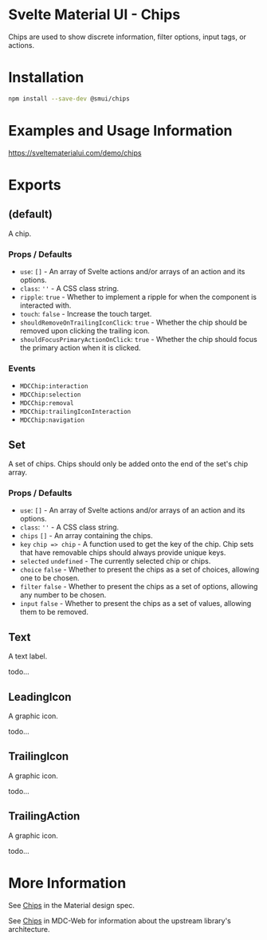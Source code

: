 # Svelte Material UI - Chips

Chips are used to show discrete information, filter options, input tags, or actions.

# Installation

```sh
npm install --save-dev @smui/chips
```

# Examples and Usage Information

https://sveltematerialui.com/demo/chips

# Exports

## (default)

A chip.

### Props / Defaults

- `use`: `[]` - An array of Svelte actions and/or arrays of an action and its options.
- `class`: `''` - A CSS class string.
- `ripple`: `true` - Whether to implement a ripple for when the component is interacted with.
- `touch`: `false` - Increase the touch target.
- `shouldRemoveOnTrailingIconClick`: `true` - Whether the chip should be removed upon clicking the trailing icon.
- `shouldFocusPrimaryActionOnClick`: `true` - Whether the chip should focus the primary action when it is clicked.

### Events

- `MDCChip:interaction`
- `MDCChip:selection`
- `MDCChip:removal`
- `MDCChip:trailingIconInteraction`
- `MDCChip:navigation`

## Set

A set of chips. Chips should only be added onto the end of the set's chip array.

### Props / Defaults

- `use`: `[]` - An array of Svelte actions and/or arrays of an action and its options.
- `class`: `''` - A CSS class string.
- `chips` `[]` - An array containing the chips.
- `key` `chip => chip` - A function used to get the key of the chip. Chip sets that have removable chips should always provide unique keys.
- `selected` `undefined` - The currently selected chip or chips.
- `choice` `false` - Whether to present the chips as a set of choices, allowing one to be chosen.
- `filter` `false` - Whether to present the chips as a set of options, allowing any number to be chosen.
- `input` `false` - Whether to present the chips as a set of values, allowing them to be removed.

## Text

A text label.

todo...

## LeadingIcon

A graphic icon.

todo...

## TrailingIcon

A graphic icon.

todo...

## TrailingAction

A graphic icon.

todo...

# More Information

See [Chips](https://material.io/components/chips) in the Material design spec.

See [Chips](https://github.com/material-components/material-components-web/tree/v11.0.0/packages/mdc-chips) in MDC-Web for information about the upstream library's architecture.
